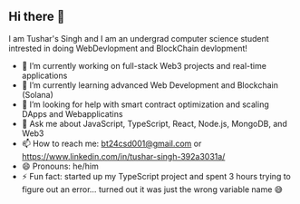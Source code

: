## Hi there 👋
I am Tushar's Singh and I am an undergrad computer science student intrested in doing WebDevlopment and BlockChain devlopment!
- 🔭 I’m currently working on full-stack Web3 projects and real-time applications  
- 🌱 I’m currently learning advanced Web Development and Blockchain (Solana)  
- 🤔 I’m looking for help with smart contract optimization and scaling DApps and Webapplicatins  
- 💬 Ask me about JavaScript, TypeScript, React, Node.js, MongoDB, and Web3  
- 📫 How to reach me: bt24csd001@gmail.com or https://www.linkedin.com/in/tushar-singh-392a3031a/  
- 😄 Pronouns: he/him  
- ⚡ Fun fact:  started up my TypeScript project and spent 3 hours trying to figure out an error… turned out it was just the wrong variable name 😅

